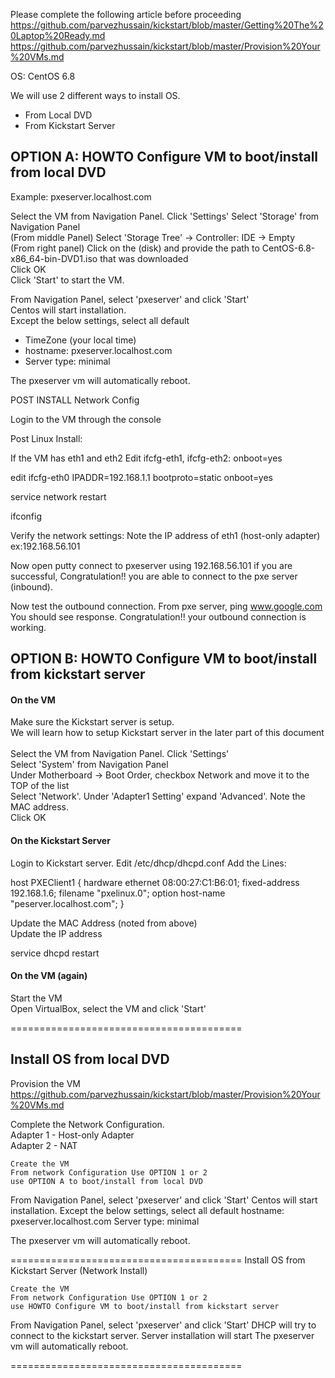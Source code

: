 Please complete the following article before proceeding <br>
https://github.com/parvezhussain/kickstart/blob/master/Getting%20The%20Laptop%20Ready.md <br>
https://github.com/parvezhussain/kickstart/blob/master/Provision%20Your%20VMs.md

OS: CentOS 6.8

We will use 2 different ways to install OS.
- From Local DVD
- From Kickstart Server

## OPTION A: HOWTO Configure VM to boot/install from local DVD

Example: pxeserver.localhost.com <br>

Select the VM from Navigation Panel. Click 'Settings' Select 'Storage' from Navigation Panel <br>
(From middle Panel) Select 'Storage Tree' -> Controller: IDE -> Empty <br>
(From right panel) Click on the (disk) and provide the path to CentOS-6.8-x86_64-bin-DVD1.iso that was downloaded <br>
Click OK <br>
Click 'Start' to start the VM. <br>


From Navigation Panel, select 'pxeserver' and click 'Start' <br>
Centos will start installation. <br>
Except the below settings, select all default <br>
- TimeZone (your local time)
- hostname: pxeserver.localhost.com
- Server type: minimal

The pxeserver vm will automatically reboot.


POST INSTALL Network Config

Login to the VM through the console

Post Linux Install:

If the VM has eth1 and eth2
Edit ifcfg-eth1, ifcfg-eth2:
onboot=yes

edit ifcfg-eth0
IPADDR=192.168.1.1
bootproto=static
onboot=yes

service network restart

ifconfig

Verify the network settings:
Note the IP address of eth1 (host-only adapter) ex:192.168.56.101

Now open putty connect to pxeserver using 192.168.56.101
if you are successful, Congratulation!! you are able to connect to the pxe server (inbound).

Now test the outbound connection.
From pxe server, ping www.google.com
You should see response. Congratulation!! your outbound connection is working. 






## OPTION B: HOWTO Configure VM to boot/install from kickstart server <br>

#### On the VM

Make sure the Kickstart server is setup. <br>
We will learn how to setup Kickstart server in the later part of this document <br> <br>
Select the VM from Navigation Panel. Click 'Settings' <br>
Select 'System' from Navigation Panel <br>
Under Motherboard -> Boot Order, checkbox Network and move it to the TOP of the list <br>
Select 'Network'. Under 'Adapter1 Setting' expand 'Advanced'. Note the MAC address. <br>
Click OK <br>


#### On the Kickstart Server
Login to Kickstart server.
Edit /etc/dhcp/dhcpd.conf
Add the Lines:

host PXEClient1 {
     hardware ethernet 08:00:27:C1:B6:01;
     fixed-address 192.168.1.6;
     filename "pxelinux.0";
     option host-name "peserver.localhost.com";
}

Update the MAC Address (noted from above) <br>
Update the IP address

service dhcpd restart

#### On the VM (again)

Start the VM <br>
Open VirtualBox, select the VM and click 'Start'

======================================== <br>

## Install OS from local DVD

Provision the VM <br>
https://github.com/parvezhussain/kickstart/blob/master/Provision%20Your%20VMs.md

Complete the Network Configuration. <br> 
Adapter 1 - Host-only Adapter <br>
Adapter 2 - NAT

    Create the VM
    From network Configuration Use OPTION 1 or 2
    use OPTION A to boot/install from local DVD

From Navigation Panel, select 'pxeserver' and click 'Start'
Centos will start installation.
Except the below settings, select all default
hostname: pxeserver.localhost.com
Server type: minimal

The pxeserver vm will automatically reboot.

========================================
Install OS from Kickstart Server (Network Install)

    Create the VM
    From network Configuration Use OPTION 1 or 2
    use HOWTO Configure VM to boot/install from kickstart server

From Navigation Panel, select 'pxeserver' and click 'Start'
DHCP will try to connect to the kickstart server.
Server installation will start
The pxeserver vm will automatically reboot.

========================================
